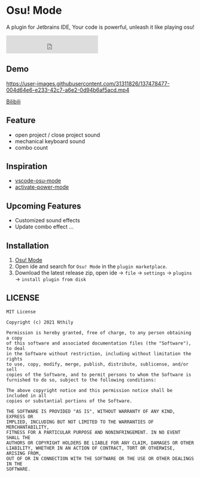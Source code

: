 # Osu! Mode

A plugin for Jetbrains IDE, Your code is powerful, unleash it like playing osu!

<iframe frameborder="none" width="245px" height="48px" src="https://plugins.jetbrains.com/embeddable/install/17810"></iframe>

## Demo

https://user-images.githubusercontent.com/31311826/137478477-004d64e6-e233-42c7-a6e2-0d94b6af5acd.mp4

[Bilibili](https://www.bilibili.com/video/BV1j34y1S7xw?spm_id_from=333.999.0.0)

## Feature

* open project / close project sound
* mechanical keyboard sound
* combo count

## Inspiration

* [vscode-osu-mode](https://github.com/ao-shen/vscode-power-mode)
* [activate-power-mode](https://github.com/ViceFantasyPlace/activate-power-mode)

## Upcoming Features

* Customized sound effects
* Update combo effect
...

## Installation
1. [Osu! Mode](https://plugins.jetbrains.com/plugin/17810-osu-mode)
2. Open ide and search for `Osu! Mode` in the `plugin marketplace`.
3. Download the latest release zip, open ide -> `file` -> `settings` -> `plugins` -> `install plugin from disk`

## LICENSE

```
MIT License

Copyright (c) 2021 Nthily

Permission is hereby granted, free of charge, to any person obtaining a copy
of this software and associated documentation files (the "Software"), to deal
in the Software without restriction, including without limitation the rights
to use, copy, modify, merge, publish, distribute, sublicense, and/or sell
copies of the Software, and to permit persons to whom the Software is
furnished to do so, subject to the following conditions:

The above copyright notice and this permission notice shall be included in all
copies or substantial portions of the Software.

THE SOFTWARE IS PROVIDED "AS IS", WITHOUT WARRANTY OF ANY KIND, EXPRESS OR
IMPLIED, INCLUDING BUT NOT LIMITED TO THE WARRANTIES OF MERCHANTABILITY,
FITNESS FOR A PARTICULAR PURPOSE AND NONINFRINGEMENT. IN NO EVENT SHALL THE
AUTHORS OR COPYRIGHT HOLDERS BE LIABLE FOR ANY CLAIM, DAMAGES OR OTHER
LIABILITY, WHETHER IN AN ACTION OF CONTRACT, TORT OR OTHERWISE, ARISING FROM,
OUT OF OR IN CONNECTION WITH THE SOFTWARE OR THE USE OR OTHER DEALINGS IN THE
SOFTWARE.

```
